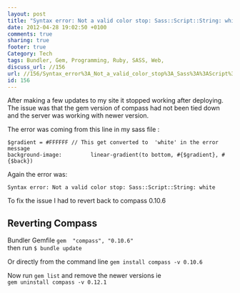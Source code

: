 ```yaml
---
layout: post
title: "Syntax error: Not a valid color stop: Sass::Script::String: white"
date: 2012-04-28 19:02:50 +0100 
comments: true
sharing: true
footer: true
Category: Tech
tags: Bundler, Gem, Programming, Ruby, SASS, Web,
discuss_url: //156
url: //156/Syntax_error%3A_Not_a_valid_color_stop%3A_Sass%3A%3AScript%3A%3AString%3A_white
id: 156
---
```

After making a few updates to my site it stopped working after deploying. The issue was that the gem version of compass had not been tied down and the server was working with newer version.

The error was coming from this line in my sass file :

    $gradient = #FFFFFF // This get converted to  'white' in the error message
    background-image:         linear-gradient(to bottom, #{$gradient}, #{$back})

Again the error was:

    Syntax error: Not a valid color stop: Sass::Script::String: white

To fix the issue I had to revert back to  compass 0.10.6 

Reverting Compass
--

Bundler Gemfile `gem  "compass", "0.10.6"`  
then run `$ bundle update`

Or directly from the command line `gem install compass -v 0.10.6`    

Now run `gem list` and remove the newer versions ie  
`gem uninstall compass -v 0.12.1`

